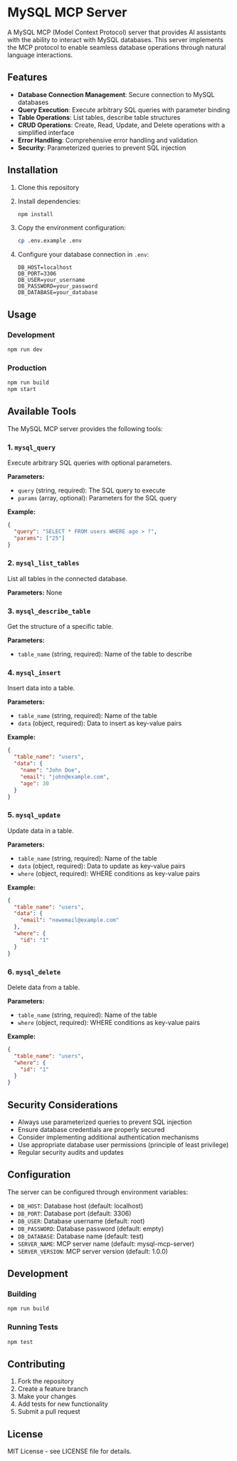 # MySQL MCP Server

A MySQL MCP (Model Context Protocol) server that provides AI assistants with the ability to interact with MySQL databases. This server implements the MCP protocol to enable seamless database operations through natural language interactions.

## Features

- **Database Connection Management**: Secure connection to MySQL databases
- **Query Execution**: Execute arbitrary SQL queries with parameter binding
- **Table Operations**: List tables, describe table structures
- **CRUD Operations**: Create, Read, Update, and Delete operations with a simplified interface
- **Error Handling**: Comprehensive error handling and validation
- **Security**: Parameterized queries to prevent SQL injection

## Installation

1. Clone this repository
2. Install dependencies:
   ```bash
   npm install
   ```

3. Copy the environment configuration:
   ```bash
   cp .env.example .env
   ```

4. Configure your database connection in `.env`:
   ```env
   DB_HOST=localhost
   DB_PORT=3306
   DB_USER=your_username
   DB_PASSWORD=your_password
   DB_DATABASE=your_database
   ```

## Usage

### Development
```bash
npm run dev
```

### Production
```bash
npm run build
npm start
```

## Available Tools

The MySQL MCP server provides the following tools:

### 1. `mysql_query`
Execute arbitrary SQL queries with optional parameters.

**Parameters:**
- `query` (string, required): The SQL query to execute
- `params` (array, optional): Parameters for the SQL query

**Example:**
```json
{
  "query": "SELECT * FROM users WHERE age > ?",
  "params": ["25"]
}
```

### 2. `mysql_list_tables`
List all tables in the connected database.

**Parameters:** None

### 3. `mysql_describe_table`
Get the structure of a specific table.

**Parameters:**
- `table_name` (string, required): Name of the table to describe

### 4. `mysql_insert`
Insert data into a table.

**Parameters:**
- `table_name` (string, required): Name of the table
- `data` (object, required): Data to insert as key-value pairs

**Example:**
```json
{
  "table_name": "users",
  "data": {
    "name": "John Doe",
    "email": "john@example.com",
    "age": 30
  }
}
```

### 5. `mysql_update`
Update data in a table.

**Parameters:**
- `table_name` (string, required): Name of the table
- `data` (object, required): Data to update as key-value pairs
- `where` (object, required): WHERE conditions as key-value pairs

**Example:**
```json
{
  "table_name": "users",
  "data": {
    "email": "newemail@example.com"
  },
  "where": {
    "id": "1"
  }
}
```

### 6. `mysql_delete`
Delete data from a table.

**Parameters:**
- `table_name` (string, required): Name of the table
- `where` (object, required): WHERE conditions as key-value pairs

**Example:**
```json
{
  "table_name": "users",
  "where": {
    "id": "1"
  }
}
```

## Security Considerations

- Always use parameterized queries to prevent SQL injection
- Ensure database credentials are properly secured
- Consider implementing additional authentication mechanisms
- Use appropriate database user permissions (principle of least privilege)
- Regular security audits and updates

## Configuration

The server can be configured through environment variables:

- `DB_HOST`: Database host (default: localhost)
- `DB_PORT`: Database port (default: 3306)
- `DB_USER`: Database username (default: root)
- `DB_PASSWORD`: Database password (default: empty)
- `DB_DATABASE`: Database name (default: test)
- `SERVER_NAME`: MCP server name (default: mysql-mcp-server)
- `SERVER_VERSION`: MCP server version (default: 1.0.0)

## Development

### Building
```bash
npm run build
```

### Running Tests
```bash
npm test
```

## Contributing

1. Fork the repository
2. Create a feature branch
3. Make your changes
4. Add tests for new functionality
5. Submit a pull request

## License

MIT License - see LICENSE file for details.